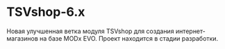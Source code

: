 # TSVshop-6.x

Новая улучшенная ветка модуля TSVshop для создания интернет-магазинов на базе MODx EVO.
Проект находится в стадии разработки.
